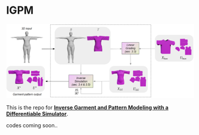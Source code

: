 # IGPM

<p align="center"><img src="figs/pipeline.png"></p>

This is the repo for [**Inverse Garment and Pattern Modeling with a Differentiable Simulator**](https://arxiv.org/abs/2403.06841).

codes coming soon..
